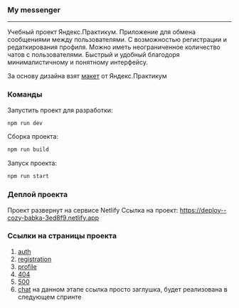 ### My messenger
---
Учебный проект Яндекс.Практикум. Приложение для обмена сообщениями между пользователями. С возможностью регистрации и редаткирования профиля. Можно иметь неограниченное количество чатов с пользователями. Быстрый и удобный благодоря минималистичному и понятному интерфейсу.

За основу дизайна взят [макет](https://www.figma.com/file/Xvi8XumEhUEl80RTlRkLCb/Chat_external_link-(Copy)?node-id=0%3A1&mode=dev) от Яндекс.Практикум 

### Команды 
Запустить проект для разработки:
```bash
npm run dev
```

Сборка проекта:
```bash
npm run build
```

Запуск проекта:
```bash
npm run start
```

### Деплой проекта
Проект развернут на сервисе Netlify
Ссылка на проект: https://deploy--cozy-babka-3ed8f9.netlify.app

### Ссылки на страницы проекта 

1. [auth](https://deploy--cozy-babka-3ed8f9.netlify.app/pages/auth/auth)
2. [registration](https://deploy--cozy-babka-3ed8f9.netlify.app/pages/registration/registration)
3. [profile](https://deploy--cozy-babka-3ed8f9.netlify.app/pages/profile/profile)
4. [404](https://deploy--cozy-babka-3ed8f9.netlify.app/pages/404/404)
5. [500](https://deploy--cozy-babka-3ed8f9.netlify.app/pages/500/500)
6. [chat](https://deploy--cozy-babka-3ed8f9.netlify.app/pages) на данном этапе ссылка просто заглушка, будет реализована в следующем спринте
